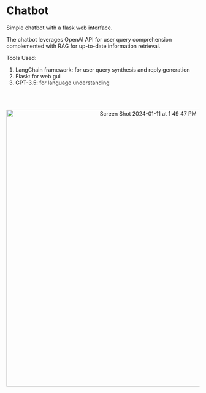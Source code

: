 # Chatbot

Simple chatbot with a flask web interface.

The chatbot leverages OpenAI API for user query comprehension complemented with RAG for up-to-date information retrieval.

Tools Used: 
  1. LangChain framework: for user query synthesis and reply generation
  2. Flask: for web gui
  3. GPT-3.5: for language understanding
 

<br>



<br>

<p align="center">
<img align="center" width="724" alt="Screen Shot 2024-01-11 at 1 49 47 PM" src="https://github.com/ashhass/Chatbot/assets/53818655/e6b2d942-0db5-4d40-b05a-b70d2b5fd042" >
</p>
